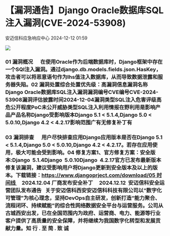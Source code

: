 #  【漏洞通告】Django Oracle数据库SQL注入漏洞(CVE-2024-53908)   
 安迈信科应急响应中心   2024-12-12 01:59  
  
![](https://mmbiz.qpic.cn/mmbiz_png/tdibEPWdubQUgErMslSgzVibGKdSFkWPTbTgu83UTXdNYm7eOxRSmuNmOjUIxdicy73wTLufCMnbs6CAsc3uicJUcg/640?wx_fmt=png "")  
### 01 漏洞概况      在使用Oracle作为后端数据库时，Django框架中存在一个SQl注入漏洞。通过django.db.models.fields.json.HasKey，攻击者可以将恶意语句作为lhs值注入数据库，从而导致数据泄露和服务器失陷。02 漏洞处置综合处置优先级：高漏洞信息漏洞名称Django Oracle数据库SQL注入漏洞漏洞编号CVE编号CVE-2024-53908‍漏洞评估披露时间2024-12-04漏洞类型SQL注入危害评级高危公开程度PoC未公开威胁类型SQL注入利用情报在野利用是影响产品产品名称Django受影响版本Django 5.1 < 5.1.4,Django 5.0 < 5.0.10,Django 4.2 < 4.2.17影响范围广有无修复补丁有  
### 03 漏洞排查      用户尽快排查应用Django应用版本是否在Django 5.1 < 5.1.4,Django 5.0 < 5.0.10,Django 4.2 < 4.2.17。若存在应用使用，极大可能会受到影响。04 修复方案1、官方修复方案：安全版本:Django  5.1.4Django  5.0.10Django  4.2.17官方已发布最新版本修复该漏洞，建议受影响用户将Django更新到安全版本及以上的版本。下载链接：https://www.djangoprject.com/download/05 时间线     2024.12.04 厂商发布安全补丁     2024.12.12  安迈信科安全运营团队发布通告   关于安迈信科西安安迈信科科技有限公司以“数字化可管理”为核心理念，坚持DevOps自主研发，创新打造“能力聚合、流程闭环、持续赋能”的综合性网络数据安全平台与运营服务。公司从古城西安出发，已在全国范围内为政府、运营商、电力、能源等行业客户提供了高质量的安全保障，并将继续为我国数字化转型和发展贡献力量。知 行 . 至 简 . 致 诚  
  
